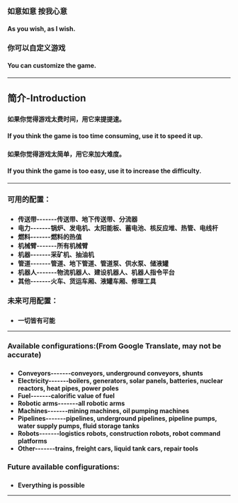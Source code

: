 ### 如意如意 按我心意
#### As you wish, as I wish.
###
### 你可以自定义游戏
#### You can customize the game.
___

## 简介-Introduction
###
#### 如果你觉得游戏太费时间，用它来提提速。
#### If you think the game is too time consuming, use it to speed it up.
###
#### 如果你觉得游戏太简单，用它来加大难度。
#### If you think the game is too easy, use it to increase the difficulty.

___

### 可用的配置：  
###
* **传送带-------传送带、地下传送带、分流器**
* **电力-------锅炉、发电机、太阳能板、蓄电池、核反应堆、热管、电线杆**
* **燃料-------燃料的热值**
* **机械臂-------所有机械臂**
* **机器-------采矿机、抽油机**
* **管道-------管道、地下管道、管道泵、供水泵、储液罐**
* **机器人-------物流机器人、建设机器人、机器人指令平台**
* **其他-------火车、货运车厢、液罐车厢、修理工具**
###
### 未来可用配置：
###
* **一切皆有可能**

___

### Available configurations:(From Google Translate, may not be accurate)
###
* **Conveyors-------conveyors, underground conveyors, shunts**
* **Electricity-------boilers, generators, solar panels, batteries, nuclear reactors, heat pipes, power poles**
* **Fuel-------calorific value of fuel**
* **Robotic arms-------all robotic arms**
* **Machines-------mining machines, oil pumping machines**
* **Pipelines-------pipelines, underground pipelines, pipeline pumps, water supply pumps, fluid storage tanks**
* **Robots-------logistics robots, construction robots, robot command platforms**
* **Other-------trains, freight cars, liquid tank cars, repair tools**
###
### Future available configurations:
###
* **Everything is possible**

___